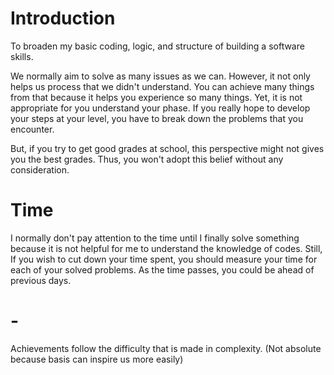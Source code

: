 # Introduction 
To broaden my basic coding, logic, and structure of building a software skills.

We normally aim to solve as many issues as we can. However, it not only helps us process that we didn't understand. You can achieve many things from that because it helps you experience so many things. Yet, it is not appropriate for you understand your phase. If you really hope to develop your steps at your level, you have to break down the problems that you encounter.

But, if you try to get good grades at school, this perspective might not gives you the best grades. Thus, you won't adopt this belief without any consideration.


# Time 
I normally don't pay attention to the time until I finally solve something because it is not helpful for me to understand the knowledge of codes. Still, If you wish to cut down your time spent, you should measure your time for each of your solved problems. As the time passes, you could be ahead of previous days.


# -

Achievements follow the difficulty that is made in complexity. (Not absolute because basis can inspire us more easily)
